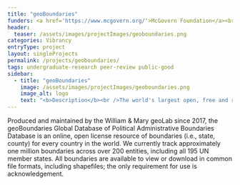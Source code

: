 ```yaml
---
title: "geoBoundaries"
funders: <a href='https://www.mcgovern.org/'>McGovern Foundation</a><br /><a href='https://hria.org/tmf/jeffress/'>Jeffress Trust Awards Program in Interdisciplinary Research</a><br /><a href='https://www.gatesfoundation.org/'>Bill and Melinda Gates Foundation</a><br />
header:
  teaser: /assets/images/projectImages/geoboundaries.png
categories: Vibrancy
entryType: project
layout: singleProjects
permalink: /projects/geoboundaries/
tags: undergraduate-research peer-review public-good
sidebar:
  - title: "geoBoundaries"
    image: /assets/images/projectImages/geoboundaries.png
    image_alt: logo
    text: "<b>Description</b><br />The world's largest open, free and research-ready database of political administrative boundaries.<br /><b>Timeline:</b><br />Fall 2018 to Present<br /><b>People:</b><br /><a href='/people/danrunfolafall2017.html'>Dan Runfola</a>, <a href='/people/karimbahgat.html'>Karim Bahgat</a>, <a href='/people/oliviawachobspring2020.html'>Olivia Wachob</a>, <a href='/people/sydneyfuhrigfall2018.html'>Sydney Fuhrig</a>, <a href='/people/sylviasheaspring2019.html'>Sylvia Shea</a>, <a href='/people/austinandersonspring2019.html'>Austin Anderson</a>, <a href='/people/andrewpeckfall2019.html'>Andrew Peck</a>, <a href='/people/hannahslevinfall2019.html'>Hannah Slevin</a>, <a href='/people/maddymulderspring2019.html'>Maddy Mulder</a>, <a href='/people/sidoniehornspring2020.html'>Sidonie Horn</a>, <a href='/people/seanmurphyspring2020.html'>Sean Murphy</a>, <a href='/people/hadleydayspring2020.html'>Hadley Day</a>, <a href='/people/lydiatroupspring2020.html'>Lydia Troup</a>, <a href='/people/dominicfornatoraspring2020.html'>Dominic Fornatora</a>, <a href='/people/nataliespagespring2020.html'>Natalie Spage</a>, <a href='/people/emilytopnessspring2020.html'>Emily Topness</a>, <a href='/people/michaelrothfall2020.html'>Michael Roth</a>, <a href='/people/joshuahabibfall2020.html'>Joshua Habib</a>, <a href='/people/dorianmillerfall2020.html'>Dorian Miller</a>, <a href='/people/carolinariverafall2020.html'>Carolina Rivera</a>, <a href='/people/isabelschruerfall2020.html'>Isabel Schruer</a>, <a href='/people/neelsimpsonfall2020.html'>Neel Simpson</a>, <a href='/people/lindseyrogersfall2020.html'>Lindsey Rogers</a>, <a href='/people/helenabuckmanfall2020.html'>Helena Buckman</a>, <a href='/people/samupdikefall2020.html'>Sam Updike</a>, <a href='/people/jamesturnerfall2020.html'>James Turner</a>, <a href='/people/heatherbaierfall2018.html'>Heather Baier</a>, <a href='/people/leighseitzfall2017.html'>Leigh Seitz</a>, <a href='/people/grahammelvillefall2018.html'>Graham Melville</a>, <a href='/people/laurenhobbsfall2018.html'>Lauren Hobbs</a>, <a href='/people/joshuapanganibanfall2018.html'>Joshua Panganiban</a>, <a href='/people/gracegrimsleyfall2018.html'>Grace Grimsley</a>, <a href='/people/rachellaykofall2018.html'>Rachel Layko</a>, <a href='/people/campbellscheuermanfall2018.html'>Campbell Scheuerman</a>"
---
```

Produced and maintained by the William & Mary geoLab since 2017, the geoBoundaries Global Database of Political Administrative Boundaries Database is an online, open license resource of boundaries (i.e., state, county) for every country in the world. We currently track approximately one million boundaries across over 200 entities, including all 195 UN member states. All boundaries are available to view or download in common file formats, including shapefiles; the only requirement for use is acknowledgement.
